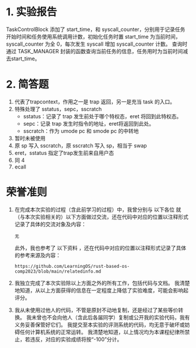 # 1. 实验报告
  TaskControlBlock 添加了 start_time，和 syscall_counter，分别用于记录任务开始时间和任务使用系统调用计数，初始化任务时置 start_time 为当前时间，syscall_counter 为全 0，每次发生 syscall 增加 syscall_counter 计数。
  查询时通过 TASK_MANAGER 封装的函数查询当前任务的信息，任务用时为当前时间减去start_time。
  
# 2. 简答题
  1. 代表了trapcontext，作用之一是 trap 返回，另一是充当 task 的入口。
  2. 特殊处理了 sstatus，sepc，sscratch
      * sstatus：记录了 trap 发生前处于哪个特权态，eret 将回到此特权态。
      * sepc：记录 trap 发生时指令的地址，eret将返回到此处。
      * sscratch：作为 umode pc 和 smode pc 的中转地
  3. 暂时未被使用
  4. 原 sp 写入 sscratch，原 sscratch 写入 sp，相当于 swap
  5. eret，sstatus 指定了trap发生前来自用户态
  6. 同 4
  7. ecall

# 荣誉准则

1. 在完成本次实验的过程（含此前学习的过程）中，我曾分别与 以下各位 就（与本次实验相关的）以下方面做过交流，还在代码中对应的位置以注释形式记录了具体的交流对象及内容：

    ```无```

    此外，我也参考了 以下资料 ，还在代码中对应的位置以注释形式记录了具体的参考来源及内容：

    ```https://github.com/LearningOS/rust-based-os-comp2023/blob/main/relatedinfo.md```

3. 我独立完成了本次实验除以上方面之外的所有工作，包括代码与文档。 我清楚地知道，从以上方面获得的信息在一定程度上降低了实验难度，可能会影响起评分。

4. 我从未使用过他人的代码，不管是原封不动地复制，还是经过了某些等价转换。 我未曾也不会向他人（含此后各届同学）复制或公开我的实验代码，我有义务妥善保管好它们。 我提交至本实验的评测系统的代码，均无意于破坏或妨碍任何计算机系统的正常运转。 我清楚地知道，以上情况均为本课程纪律所禁止，若违反，对应的实验成绩将按“-100”分计。

